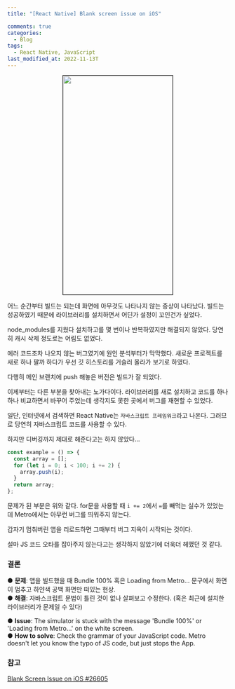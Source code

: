 ```yaml
---
title: "[React Native] Blank screen issue on iOS"

comments: true
categories:
  - Blog
tags:
  - React Native, JavaScript
last_modified_at: 2022-11-13T
---
```


<p align="center"><img src="https://github.com/froggydisk/froggydisk.github.io/blob/master/assets/img/black_screen.png?raw=true" width="250" height="500" style="border: 1px solid black" /></p>

어느 순간부터 빌드는 되는데 화면에 아무것도 나타나지 않는 증상이 나타났다. 빌드는 성공하였기 때문에 라이브러리를 설치하면서 어딘가 설정이 꼬인건가 싶었다. 

node_modules를 지웠다 설치하고를 몇 번이나 반복하였지만 해결되지 않았다. 당연히 캐시 삭제 정도로는 어림도 없었다. 

에러 코드조차 나오지 않는 버그였기에 원인 분석부터가 막막했다. 새로운 프로젝트를 새로 하나 팔까 하다가 우선 깃 히스토리를 거슬러 올라가 보기로 하였다. 

다행히 메인 브랜치에 push 해놓은 버전은 빌드가 잘 되었다. 

이제부터는 다른 부분을 찾아내는 노가다이다. 라이브러리를 새로 설치하고 코드를 하나하나 비교하면서 바꾸어 주었는데 생각지도 못한 곳에서 버그를 재현할 수 있었다. 

일단, 인터넷에서 검색하면 React Native는 `자바스크립트 프레임워크`라고 나온다. 그러므로 당연히 자바스크립트 코드를 사용할 수 있다.

하지만 디버깅까지 제대로 해준다고는 하지 않았다... 

```javascript
const example = () => {
  const array = [];
  for (let i = 0; i < 100; i += 2) {
    array.push(i);
  }
  return array;
};
```
문제가 된 부분은 위와 같다. for문을 사용할 때 `i += 2`에서 `=`를 빼먹는 실수가 있었는데 Metro에서는 아무런 버그를 띄워주지 않는다. 

갑자기 멈춰버린 앱을 리로드하면 그때부터 버그 지옥이 시작되는 것이다.

설마 JS 코드 오타를 잡아주지 않는다고는 생각하지 않았기에 더욱더 헤맸던 것 같다. 

### 결론
● **문제**: 앱을 빌드했을 때 Bundle 100% 혹은 Loading from Metro... 문구에서 화면이 멈추고 하얀색 공백 화면만 떠있는 현상.
<br>
● **해결**: 자바스크립트 문법이 틀린 것이 없나 살펴보고 수정한다. (혹은 최근에 설치한 라이브러리가 문제일 수 있다)


● **Issue**: The simulator is stuck with the message 'Bundle 100%' or 'Loading from Metro...' on the white screen.
<br>
● **How to solve**: Check the grammar of your JavaScript code. Metro doesn't let you know the typo of JS code, but just stops the App.

### 참고
[Blank Screen Issue on iOS #26605](https://github.com/facebook/react-native/issues/26605)
